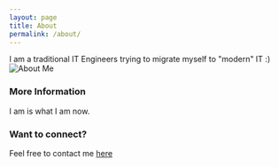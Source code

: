 ```yaml
---
layout: page
title: About
permalink: /about/
---
```


I am a traditional IT Engineers trying to migrate myself to "modern" IT :)
![About Me](../images/me.png)

### More Information

I am is what I am now.

### Want to connect?

Feel free to contact me [here](mailto:gukgukpimol@gmail.com)
